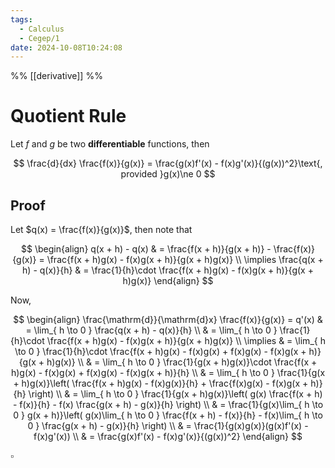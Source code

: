 ```yaml
---
tags:
  - Calculus
  - Cegep/1
date: 2024-10-08T10:24:08
---
```


%% [[derivative]] %%

# Quotient Rule

Let $f$ and $g$ be two **differentiable** functions, then

$$
\frac{d}{dx} \frac{f(x)}{g(x)} = \frac{g(x)f'(x) - f(x)g'(x)}{(g(x))^2}\text{, provided }g(x)\ne 0
$$

## Proof

Let $q(x) = \frac{f(x)}{g(x)}$, then note that

$$
\begin{align}
q(x + h) - q(x) & = \frac{f(x + h)}{g(x + h)} - \frac{f(x)}{g(x)} = \frac{f(x + h)g(x) - f(x)g(x + h)}{g(x + h)g(x)} \\
\implies \frac{q(x + h) - q(x)}{h} & = \frac{1}{h}\cdot \frac{f(x + h)g(x) - f(x)g(x + h)}{g(x + h)g(x)}
\end{align}
$$

Now,

$$
\begin{align}
\frac{\mathrm{d}}{\mathrm{d}x} \frac{f(x)}{g(x)} = q'(x) & = \lim_{ h \to 0 } \frac{q(x + h) - q(x)}{h} \\
 & = \lim_{ h \to 0 } \frac{1}{h}\cdot \frac{f(x + h)g(x) - f(x)g(x + h)}{g(x + h)g(x)} \\
\implies & = \lim_{ h \to 0 } \frac{1}{h}\cdot \frac{f(x + h)g(x) - f(x)g(x) + f(x)g(x) - f(x)g(x + h)}{g(x + h)g(x)} \\
 & = \lim_{ h \to 0 } \frac{1}{g(x + h)g(x)}\cdot \frac{f(x + h)g(x) - f(x)g(x) + f(x)g(x) - f(x)g(x + h)}{h} \\
 & = \lim_{ h \to 0 } \frac{1}{g(x + h)g(x)}\left( \frac{f(x + h)g(x) - f(x)g(x)}{h} + \frac{f(x)g(x) - f(x)g(x + h)}{h} \right) \\
 & = \lim_{ h \to 0 } \frac{1}{g(x + h)g(x)}\left( g(x) \frac{f(x + h) - f(x)}{h} - f(x) \frac{g(x + h) - g(x)}{h} \right) \\
 & = \frac{1}{g(x)\lim_{ h \to 0 } g(x + h)}\left( g(x)\lim_{ h \to 0 } \frac{f(x + h) - f(x)}{h} - f(x)\lim_{ h \to 0 } \frac{g(x + h) - g(x)}{h} \right) \\
 & = \frac{1}{g(x)g(x)}(g(x)f'(x) - f(x)g'(x)) \\
 & = \frac{g(x)f'(x) - f(x)g'(x)}{(g(x))^2}
\end{align}
$$

$\square$
